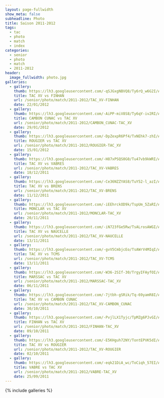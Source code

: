```yaml
---
layout: page-fullwidth
show_meta: false
subheadline: Photo
title: Saison 2011-2012
tags:
  - tac
  - photo
  - match
  - index
categories:
  - senior
  - photo
  - match
  - 2011-2012
header:
  image_fullwidth: photo.jpg
galleries:
  - gallery: 
    thumb: https://lh3.googleusercontent.com/-qSJGxgNBVQ8/Ty6rQ_w6G2I/AAAAAAAAUCA/zep0NrJ5XjkMg4e9QH9sXmtt_0UqVRTSgCHM/s250/DSCF6250.jpg
    title: TAC XV vs FINHAN
    url: /senior/photo/match/2011-2012/TAC_XV-FINHAN
    date: 22/01/2012
  - gallery: 
    thumb: https://lh3.googleusercontent.com/-AiPP-miV8S8/Ty6qY-iv2RI/AAAAAAAAUCA/Z2AuZRYZYSYXhXhsNVWW1150-xP6hoa7QCHM/s250/DSCF6542.jpg
    title: CAMBON CUNAC vs TAC XV
    url: /senior/photo/match/2011-2012/CAMBON_CUNAC-TAC_XV
    date: 29/01/2012
  - gallery: 
    thumb: https://lh3.googleusercontent.com/-DpZexpR6Pf4/TxNEhk7-zhI/AAAAAAAAI24/yKk8kCW6T-ohO2Rxf5kJhKMAIQHTj8s1QCHM/s250/DSCF6212.jpg
    title: ROUGIER vs TAC XV
    url: /senior/photo/match/2011-2012/ROUGIER-TAC_XV
    date: 15/01/2012
  - gallery: 
    thumb: https://lh3.googleusercontent.com/-H87xPSQS0G0/Tu47vb9kWRI/AAAAAAAAI_4/8JTumhzFpuobSChpIQ7eC4qfbulj7rpSgCHM/s250/DSCF5932.jpg
    title: TAC XV vs VABRES
    url: /senior/photo/match/2011-2012/TAC_XV-VABRES
    date: 18/12/2011
  - gallery: 
    thumb: https://lh3.googleusercontent.com/-Ce36NZZYAS8/TuY52-l_azI/AAAAAAAAJLo/vuq43ZYPEEMZ6a1c-E1V8oXjplxk2EW6ACHM/s250/DSCF5648.jpg
    title: TAC XV vs BRENS
    url: /senior/photo/match/2011-2012/TAC_XV-BRENS
    date: 11/12/2011
  - gallery: 
    thumb: https://lh3.googleusercontent.com/-iEEhrckOD9k/TspUm_5ZaRI/AAAAAAAAJmI/fIdJ4X7_vZU14MEXybZ0CaoK4_UhmTp-ACHM/s250/DSCF5392.jpg
    title: MONCLAR vs TAC XV
    url: /senior/photo/match/2011-2012/MONCLAR-TAC_XV
    date: 20/11/2011
  - gallery: 
    thumb: https://lh3.googleusercontent.com/-iN723fGe5Rw/TsALrosAWGI/AAAAAAAAJUo/ry_5ZeI2MA0RbuFafbMTQRHpudT6SKOnQCHM/s250/DSCF5229.JPG
    title: TAC XV vs NAUCELLE
    url: /senior/photo/match/2011-2012/TAC_XV-NAUCELLE
    date: 13/11/2011
  - gallery: 
    thumb: https://lh3.googleusercontent.com/-gvV5CmbjcEo/TsAWrV4MIqI/AAAAAAAAUCY/etEPu4lIFuADaATLcSQsSYL0xZs1zUREgCHM/s250/131120111896.jpg
    title: TAC XV vs TCMS
    url: /senior/photo/match/2011-2012/TAC_XV-TCMS
    date: 13/11/2011
  - gallery: 
    thumb: https://lh3.googleusercontent.com/-W36-2SIf-30/TrgyIFAyfOI/AAAAAAAAUCY/IslXq213NVEAGTJuYuI_HwDY04PRti74wCHM/s250/061120111836.jpg
    title: MARSSAC vs TAC XV
    url: /senior/photo/match/2011-2012/MARSSAC-TAC_XV
    date: 06/11/2011
  - gallery: 
    thumb: https://lh3.googleusercontent.com/-7jtbh-gSRik/Tq-69yamR8I/AAAAAAAAIvw/bHp93xAOpe0KGypyHZl_rL4ObPXeECrCQCHM/s250/DSCF5187.jpg
    title: TAC XV vs CAMBON CUNAC
    url: /senior/photo/match/2011-2012/TAC_XV-CAMBON_CUNAC
    date: 30/10/2011
  - gallery: 
    thumb: https://lh3.googleusercontent.com/-PvjlLX1Tyjc/TpMZg6PJvGI/AAAAAAAAI5I/m8v5FiaF4qE2BTsoa2n0BBnQCfDG4YYMwCHM/s250/DSCF5069.jpg
    title: FINHAN vs TAC XV
    url: /senior/photo/match/2011-2012/FINHAN-TAC_XV
    date: 09/10/2011
  - gallery: 
    thumb: https://lh3.googleusercontent.com/-E5KHguh72NY/TontEPVK5dI/AAAAAAAAUCc/1YULpZfBrOcTzbVfmKdEQXc2fKQ1cbAGgCHM/s250/DSCF5015.jpg
    title: TAC XV vs ROUGIER
    url: /senior/photo/match/2011-2012/TAC_XV-ROUGIER
    date: 02/10/2011
  - gallery: 
    thumb: https://lh3.googleusercontent.com/-eqk21DiA_wc/ToCiqh_57EI/AAAAAAAAIwY/8BICgOcMxh0Mh4qlXP8D-fyNLQd60tiOACHM/s250/DSCF4876.jpg
    title: VABRE vs TAC XV
    url: /senior/photo/match/2011-2012/VABRE-TAC_XV
    date: 25/09/2011
---
```

{% include galleries %}
